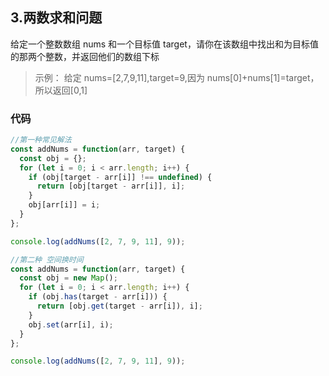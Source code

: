 <!--
 * @Author: tf
 * @Date: 2021-03-25 17:39:27
 * @LastEditTime: 2021-03-25 17:43:50
 * @Description: 这是一段描述
-->

## 3.两数求和问题

给定一个整数数组 nums 和一个目标值 target，请你在该数组中找出和为目标值的那两个整数，并返回他们的数组下标

> 示例： 给定 nums=[2,7,9,11],target=9,因为 nums[0]+nums[1]=target，所以返回[0,1]

### 代码

```js
//第一种常见解法
const addNums = function(arr, target) {
  const obj = {};
  for (let i = 0; i < arr.length; i++) {
    if (obj[target - arr[i]] !== undefined) {
      return [obj[target - arr[i]], i];
    }
    obj[arr[i]] = i;
  }
};

console.log(addNums([2, 7, 9, 11], 9));

//第二种 空间换时间
const addNums = function(arr, target) {
  const obj = new Map();
  for (let i = 0; i < arr.length; i++) {
    if (obj.has(target - arr[i])) {
      return [obj.get(target - arr[i]), i];
    }
    obj.set(arr[i], i);
  }
};

console.log(addNums([2, 7, 9, 11], 9));
```
